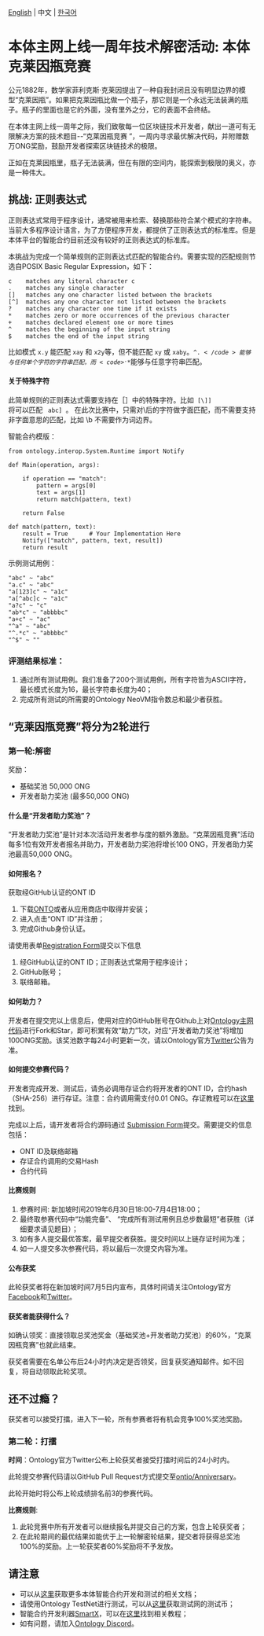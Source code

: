 [English](README.md) | 中文 | [한국어](README_KR.md)

# 本体主网上线一周年技术解密活动: 本体克莱因瓶竞赛

公元1882年，数学家菲利克斯·克莱因提出了一种自我封闭且没有明显边界的模型“克莱因瓶”。如果把克莱因瓶比做一个瓶子，那它则是一个永远无法装满的瓶子。瓶子的里面也是它的外面，没有里外之分，它的表面不会终结。

在本体主网上线一周年之际，我们致敬每一位区块链技术开发者，献出一道可有无限解决方案的技术题目--“克莱因瓶竞赛 ”，一周内寻求最优解决代码，并附赠数万ONG奖励，鼓励开发者探索区块链技术的极限。

正如在克莱因瓶里，瓶子无法装满，但在有限的空间内，能探索到极限的奥义，亦是一种伟大。

## 挑战: 正则表达式

正则表达式常用于程序设计，通常被用来检索、替换那些符合某个模式的字符串。当前大多程序设计语言，为了方便程序开发，都提供了正则表达式的标准库。但是本体平台的智能合约目前还没有较好的正则表达式的标准库。

本挑战为完成一个简单规则的正则表达式匹配的智能合约。需要实现的匹配规则节选自POSIX Basic Regular Expression，如下：

```
c    matches any literal character c
.    matches any single character
[]   matches any one character listed between the brackets
[^]  matches any one character not listed between the brackets
?    matches any character one time if it exists
*    matches zero or more occurrences of the previous character
+    matches declared element one or more times
^    matches the beginning of the input string
$    matches the end of the input string
```

比如模式 <code>x.y</code> 能匹配 <code>xay</code> 和 <code>x2y</code>等，但不能匹配 <code>xy</code> 或 <code>xaby</code>。<code>^.$</code>能够与任何单个字符的字符串匹配， 而 <code>^.*$</code>能够与任意字符串匹配。

#### 关于特殊字符
此简单规则的正则表达式需要支持在［］中的特殊字符。比如<code> [\\]] </code>将可以匹配 <code> abc\] </code>。
在此次比赛中，只需对\\后的字符做字面匹配，而不需要支持非字面意思的匹配，比如 \b 不需要作为词边界。

智能合约模版：

```
from ontology.interop.System.Runtime import Notify

def Main(operation, args):

    if operation == "match":
        pattern = args[0]
        text = args[1]
        return match(pattern, text)

    return False

def match(pattern, text):
    result = True      # Your Implementation Here
    Notify(["match", pattern, text, result])
    return result
```

示例测试用例：

```
"abc" ~ "abc"
"a.c" ~ "abc"
"a[123]c" ~ "a1c"
"a[^abc]c ~ "a1c"
"a?c" ~ "c"
"ab*c" ~ "abbbbc"
"a+c" ~ "ac"
"^a" ~ "abc"
"^.*c" ~ "abbbbc"
"^$" ~ ""
```

### 评测结果标准：

1. 通过所有测试用例。我们准备了200个测试用例，所有字符皆为ASCII字符，最长模式长度为16，最长字符串长度为40；
2. 完成所有测试的所需要的Ontology NeoVM指令数总和最少者获胜。


## “克莱因瓶竞赛”将分为2轮进行

### 第一轮:解密

奖励：
* 基础奖池 50,000 ONG
* 开发者助力奖池 (最多50,000 ONG) 

#### 什么是“开发者助力奖池”？
“开发者助力奖池”是针对本次活动开发者参与度的额外激励。“克莱因瓶竞赛”活动每多1位有效开发者报名并助力，开发者助力奖池将增长100 ONG，开发者助力奖池最高50,000 ONG。

#### 如何报名？

获取经GitHub认证的ONT ID
1. 下载[ONTO](https://onto.app/)或者从应用商店中取得并安装；
2. 进入点击“ONT ID”并注册；
3. 完成Github身份认证。

请使用表单[Registration Form](http://bit.ly/2Jf02AE)提交以下信息
1. 经GitHub认证的ONT ID；正则表达式常用于程序设计；
2. GitHub账号；
3. 联络邮箱。

#### 如何助力？
开发者在提交完以上信息后，使用对应的GitHub账号在Github上对[Ontology主网代码](https://github.com/ontio/ontology)进行Fork和Star，即可积累有效“助力”1次，对应“开发者助力奖池”将增加100ONG奖励。该奖池数字每24小时更新一次，请以Ontology官方[Twitter](https://twitter.com/OntologyNetwork)公告为准。

#### 如何提交参赛代码？
开发者完成开发、测试后，请务必调用存证合约将开发者的ONT ID，合约hash（SHA-256）进行存证。注意：合约调用需支付0.01 ONG。存证教程可以在[这里](register_tool/README.md)找到。

完成以上后，请开发者将合约源码通过 [Submission Form](http://bit.ly/2XuH0Qb)提交。需要提交的信息包括：

* ONT ID及联络邮箱
* 存证合约调用的交易Hash
* 合约代码

#### 比赛规则

1. 参赛时间: 新加坡时间2019年6月30日18:00-7月4日18:00；
2. 最终取参赛代码中“功能完备”、 “完成所有测试用例且总步数最短”者获胜（详细要求请见题目）；
3. 如有多人提交最优答案，最早提交者获胜。提交时间以上链存证时间为准；
4. 如一人提交多次参赛代码，将以最后一次提交内容为准。

#### 公布获奖
此轮获奖者将在新加坡时间7月5日内宣布，具体时间请关注Ontology官方[Facebook](https://www.facebook.com/ONTnetwork/)和[Twitter](https://twitter.com/OntologyNetwork)。


#### 获奖者能获得什么？

如确认领奖：直接领取总奖池奖金（基础奖池+开发者助力奖池）的60%，“克莱因瓶竞赛”也就此结束。

获奖者需要在名单公布后24小时内决定是否领奖，回复获奖通知邮件。如不回复，将自动领取此轮奖项。
	
## 还不过瘾？

获奖者可以接受打擂，进入下一轮，所有参赛者将有机会竞争100%奖池奖励。

### 第二轮：打擂

**时间**：Ontology官方Twitter公布上轮获奖者接受打擂时间后的24小时内。

此轮提交参赛代码请以GitHub Pull Request方式提交至[ontio/Anniversary](https://github.com/ontio/Anniversary)。

此轮开始时将公布上轮成绩排名前3的参赛代码。

**比赛规则**:

1. 此轮竞赛中所有开发者可以继续报名并提交自己的方案，包含上轮获奖者；
2. 在此轮期间的最优结果如能优于上一轮解密轮结果，提交者将获得总奖池100%的奖励。上一轮获奖者60%奖励将不予发放。

## 请注意
* 可以从[这里](https://dev-docs.ont.io/#/docs-en/smartcontract/01-started)获取更多本体智能合约开发和测试的相关文档；
* 请使用Ontology TestNet进行测试，可以从[这里](https://developer.ont.io/applyOng)获取测试网的测试币；
* 智能合约开发利器[SmartX](https://smartx.ont.io/)，可以在[这里](https://dev-docs.ont.io/#/docs-en/SmartX/00-overview)找到相关教程；
* 如有问题，请加入[Ontology Discord](https://discord.gg/4TQujHj)。
